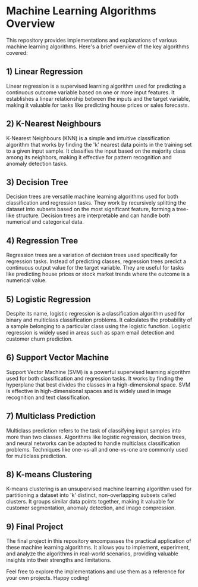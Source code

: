 # Machine Learning Algorithms Overview

This repository provides implementations and explanations of various machine learning algorithms. Here's a brief overview of the key algorithms covered:

## 1) Linear Regression
Linear regression is a supervised learning algorithm used for predicting a continuous outcome variable based on one or more input features. It establishes a linear relationship between the inputs and the target variable, making it valuable for tasks like predicting house prices or sales forecasts.

## 2) K-Nearest Neighbours
K-Nearest Neighbours (KNN) is a simple and intuitive classification algorithm that works by finding the 'k' nearest data points in the training set to a given input sample. It classifies the input based on the majority class among its neighbors, making it effective for pattern recognition and anomaly detection tasks.

## 3) Decision Tree
Decision trees are versatile machine learning algorithms used for both classification and regression tasks. They work by recursively splitting the dataset into subsets based on the most significant feature, forming a tree-like structure. Decision trees are interpretable and can handle both numerical and categorical data.

## 4) Regression Tree
Regression trees are a variation of decision trees used specifically for regression tasks. Instead of predicting classes, regression trees predict a continuous output value for the target variable. They are useful for tasks like predicting house prices or stock market trends where the outcome is a numerical value.

## 5) Logistic Regression
Despite its name, logistic regression is a classification algorithm used for binary and multiclass classification problems. It calculates the probability of a sample belonging to a particular class using the logistic function. Logistic regression is widely used in areas such as spam email detection and customer churn prediction.

## 6) Support Vector Machine
Support Vector Machine (SVM) is a powerful supervised learning algorithm used for both classification and regression tasks. It works by finding the hyperplane that best divides the classes in a high-dimensional space. SVM is effective in high-dimensional spaces and is widely used in image recognition and text classification.

## 7) Multiclass Prediction
Multiclass prediction refers to the task of classifying input samples into more than two classes. Algorithms like logistic regression, decision trees, and neural networks can be adapted to handle multiclass classification problems. Techniques like one-vs-all and one-vs-one are commonly used for multiclass prediction.

## 8) K-means Clustering
K-means clustering is an unsupervised machine learning algorithm used for partitioning a dataset into 'k' distinct, non-overlapping subsets called clusters. It groups similar data points together, making it valuable for customer segmentation, anomaly detection, and image compression.

## 9) Final Project
The final project in this repository encompasses the practical application of these machine learning algorithms. It allows you to implement, experiment, and analyze the algorithms in real-world scenarios, providing valuable insights into their strengths and limitations.

Feel free to explore the implementations and use them as a reference for your own projects. Happy coding!
